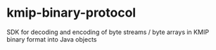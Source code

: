 # kmip-binary-protocol
SDK for decoding and encoding of byte streams / byte arrays in KMIP binary format into Java objects
